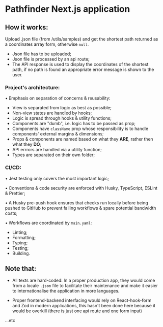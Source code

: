 # Pathfinder Next.js application

## How it works:

Upload .json file (from /utils/samples) and get the shortest path returned as a coordinates array form, otherwise `null`.

- Json file has to be uploaded;
- Json file is processed by an api route;
- The API response is used to display the coordinates of the shortest path, if no path is found an appropriate error message is shown to the user.

### Project's architecture:

• Emphasis on separation of concerns & reusability:

- View is separated from logic as best as possible;
- Non-view states are handled by hooks;
- Logic is spread through hooks & utility functions;
- Components are "dumb", i.e. logic has to be passed as prop;
- Components have `className` prop whose responsibility is to handle components' external margins & dimensions;
- Props & components are named based on what they **ARE**, rather then what they **DO**;
- API errrors are handled via a utility function;
- Types are separated on their own folder;

### CI/CD:

• Jest testing only covers the most important logic;

• Conventions & code security are enforced with Husky, TypeScript, ESLint & Prettier;

• A Husky pre-push hook ensures that checks run locally before being pushed to GitHub to prevent failing workflows & spare potential bandwidth costs;

• Workflows are coordinated by `main.yaml`:

- Linting;
- Formatting;
- Typing;
- Testing;
- Building.

## Note that:

- All texts are hard-coded. In a proper production app, they would come from a locale `.json` file to facilitate their maintenance and make it easier to internationalise the application in more languages.

- Proper frontend-backend interfacing would rely on React-hook-form and Zod in modern applications, this hasn't been done here because it would be overkill (there is just one api route and one form input)

...etc
